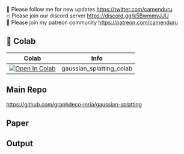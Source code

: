 🐣 Please follow me for new updates https://twitter.com/camenduru <br />
🔥 Please join our discord server https://discord.gg/k5BwmmvJJU <br />
🥳 Please join my patreon community https://patreon.com/camenduru <br />

## 🦒 Colab

| Colab | Info
| --- | --- |
[![Open In Colab](https://colab.research.google.com/assets/colab-badge.svg)](https://colab.research.google.com/github/camenduru/gaussian-splatting-colab/blob/main/gaussian_splatting_colab.ipynb) | gaussian_splatting_colab

## Main Repo
https://github.com/graphdeco-inria/gaussian-splatting

## Paper


## Output
